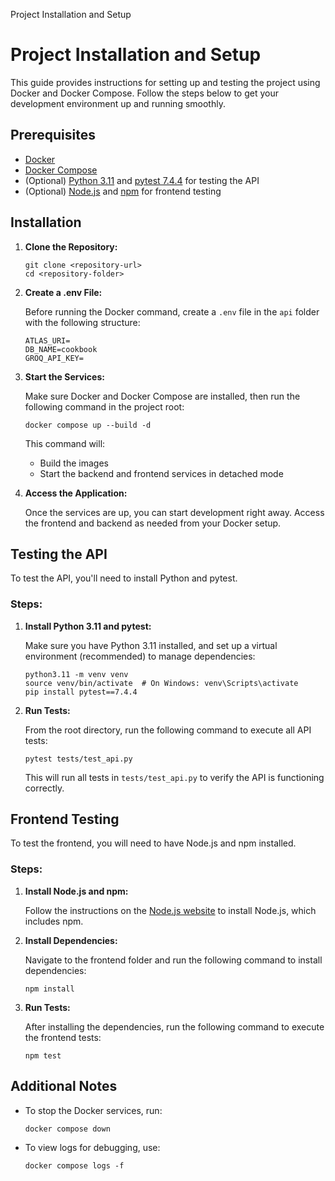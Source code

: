   Project Installation and Setup

Project Installation and Setup
==============================

This guide provides instructions for setting up and testing the project using Docker and Docker Compose. Follow the steps below to get your development environment up and running smoothly.

Prerequisites
-------------

*   [Docker](https://docs.docker.com/get-docker/)
*   [Docker Compose](https://docs.docker.com/compose/install/)
*   (Optional) [Python 3.11](https://www.python.org/downloads/) and [pytest 7.4.4](https://docs.pytest.org/) for testing the API
*   (Optional) [Node.js](https://nodejs.org/en/download/) and [npm](https://docs.npmjs.com/cli/v7/commands/npm) for frontend testing

Installation
------------

1.  **Clone the Repository:**
    
        git clone <repository-url>
        cd <repository-folder>
    
2.  **Create a .env File:**
    
    Before running the Docker command, create a `.env` file in the `api` folder with the following structure:
    
        ATLAS_URI=
        DB_NAME=cookbook
        GROQ_API_KEY=
    
3.  **Start the Services:**
    
    Make sure Docker and Docker Compose are installed, then run the following command in the project root:
    
        docker compose up --build -d
    
    This command will:
    
    *   Build the images
    *   Start the backend and frontend services in detached mode
4.  **Access the Application:**
    
    Once the services are up, you can start development right away. Access the frontend and backend as needed from your Docker setup.
    

Testing the API
---------------

To test the API, you'll need to install Python and pytest.

### Steps:

1.  **Install Python 3.11 and pytest:**
    
    Make sure you have Python 3.11 installed, and set up a virtual environment (recommended) to manage dependencies:
    
        python3.11 -m venv venv
        source venv/bin/activate  # On Windows: venv\Scripts\activate
        pip install pytest==7.4.4
    
2.  **Run Tests:**
    
    From the root directory, run the following command to execute all API tests:
    
        pytest tests/test_api.py
    
    This will run all tests in `tests/test_api.py` to verify the API is functioning correctly.
    

Frontend Testing
----------------

To test the frontend, you will need to have Node.js and npm installed.

### Steps:

1.  **Install Node.js and npm:**
    
    Follow the instructions on the [Node.js website](https://nodejs.org/en/download/) to install Node.js, which includes npm.
    
2.  **Install Dependencies:**
    
    Navigate to the frontend folder and run the following command to install dependencies:
    
        npm install
    
3.  **Run Tests:**
    
    After installing the dependencies, run the following command to execute the frontend tests:
    
        npm test
    

Additional Notes
----------------

*   To stop the Docker services, run:
    
        docker compose down
    
*   To view logs for debugging, use:
    
        docker compose logs -f